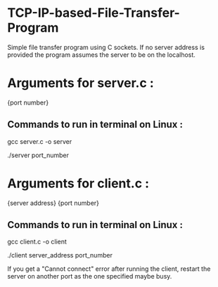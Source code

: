 # TCP-IP-based-File-Transfer-Program

Simple file transfer program using C sockets.
If no server address is provided the program assumes the server to be on the localhost.

# Arguments for server.c :
{port number}

## Commands to run in terminal on Linux : 

gcc server.c -o server

./server port_number

# Arguments for client.c :
{server address} {port number}

## Commands to run in terminal on Linux :

gcc client.c -o client

./client server_address port_number

If you get a "Cannot connect" error after running the client, restart the server on another port as the one specified maybe busy.

